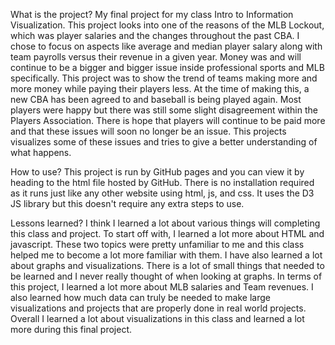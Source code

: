 What is the project?
My final project for my class Intro to Information Visualization. This project looks into one of the reasons of the MLB Lockout, which was player salaries and the 
changes throughout the past CBA. I chose to focus on aspects like average and median player salary along with team payrolls versus their revenue in a given year. 
Money was and will continue to be a bigger and bigger issue inside professional sports and MLB specifically. This project was to show the trend of teams making more 
and more money while paying their players less. At the time of making this, a new CBA has been agreed to and baseball is being played again. Most players were happy 
but there was still some slight disagreement within the Players Association. There is hope that players will continue to be paid more and that these issues will soon 
no longer be an issue. This projects visualizes some of these issues and tries to give a better understanding of what happens. 

How to use?
This project is run by GitHub pages and you can view it by heading to the html file hosted by GitHub. There is no installation required as it runs just like any 
other website using html, js, and css. It uses the D3 JS library but this doesn't require any extra steps to use. 

Lessons learned?
I think I learned a lot about various things will completing this class and project. To start off with, I learned a lot more about HTML and javascript. These two 
topics were pretty unfamiliar to me and this class helped me to become a lot more familiar with them. I have also learned a lot about graphs and visualizations. 
There is a lot of small things that needed to be learned and I never really thought of when looking at graphs. In terms of this project, I learned a lot more about
MLB salaries and Team revenues. I also learned how much data can truly be needed to make large visualizations and projects that are properly done in real world 
projects. Overall I learned a lot about visualizations in this class and learned a lot more during this final project. 
